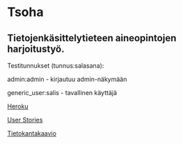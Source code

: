 # Tsoha 
## Tietojenkäsittelytieteen aineopintojen harjoitustyö.



Testitunnukset (tunnus:salasana):

admin:admin - kirjautuu admin-näkymään

generic_user:salis - tavallinen käyttäjä



[Heroku](https://tsoha-forum.herokuapp.com/) 


[User Stories](documentation/user_stories.md)


[Tietokantakaavio](documentation/tietokantakaavio.pdf)
